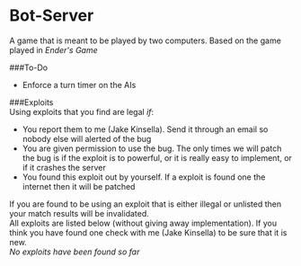 # Bot-Server
A game that is meant to be played by two computers. Based on the game played in _Ender's Game_
  
###To-Do  
- Enforce a turn timer on the AIs

###Exploits  
Using exploits that you find are legal *if*:  
- You report them to me (Jake Kinsella). Send it through an email so nobody else will alerted of the bug
- You are given permission to use the bug. The only times we will patch the bug is if the exploit is to powerful, or it is really easy to implement, or if it crashes the server
- You found this exploit out by yourself. If a exploit is found one the internet then it will be patched
  
If you are found to be using an exploit that is either illegal or unlisted then your match results will be invalidated.  
All exploits are listed below (without giving away implementation). If you think you have found one check with me (Jake Kinsella) to be sure that it is new.  
*No exploits have been found so far*
